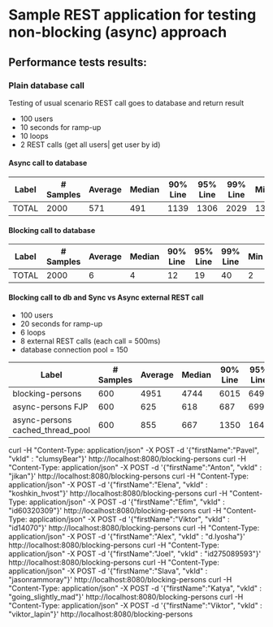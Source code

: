 # Sample REST application for testing non-blocking (async) approach

## Performance tests results:

### Plain database call
Testing of usual scenario REST call goes to database and return result

+ 100 users
+ 10 seconds for ramp-up
+ 10 loops
+ 2 REST calls (get all users| get user by id)

#### Async call to database

|Label|# Samples|Average|Median|90% Line|95% Line|99% Line|Min|Max|Error %|Throughput|KB/sec|
|---|---|---|---|---|---|---|---|---|---|---|---|
|TOTAL|2000|571|491|1139|1306|2029|13|2902|0.00%|100.8|23.9|

#### Blocking call to database

|Label|# Samples|Average|Median|90% Line|95% Line|99% Line|Min|Max|Error %|Throughput|KB/sec|
|---|---|---|---|---|---|---|---|---|---|---|---|
|TOTAL|2000|6|4|12|19|40|2|134|0.00%|193.8|45.9|


#### Blocking call to db and Sync vs Async external REST call

+ 100 users
+ 20 seconds for ramp-up
+ 6 loops
+ 8 external REST calls (each call = 500ms)
+ database connection pool = 150

|Label|# Samples|Average|Median|90% Line|95% Line|99% Line|Min|Max|Error %|Throughput|KB/sec|
|---|---|---|---|---|---|---|---|---|---|---|---|
|blocking-persons|600|4951|4744|6015|6494|7119|4079|7342|0.00%|6.5|12.0|
|async-persons FJP|600|625|618|687|699|727|539|836|0.00%|7.9|14.5|
|async-persons cached_thread_pool|600|855|667|1350|1643|2372|547|13134|0.00%|7.0|12.8|



curl -H "Content-Type: application/json" -X POST -d '{"firstName":"Pavel", "vkId" : "clumsyBear"}' http://localhost:8080/blocking-persons
curl -H "Content-Type: application/json" -X POST -d '{"firstName":"Anton", "vkId" : "jikan"}' http://localhost:8080/blocking-persons
curl -H "Content-Type: application/json" -X POST -d '{"firstName":"Elena", "vkId" : "koshkin_hvost"}' http://localhost:8080/blocking-persons
curl -H "Content-Type: application/json" -X POST -d '{"firstName":"Efim", "vkId" : "id60320309"}' http://localhost:8080/blocking-persons
curl -H "Content-Type: application/json" -X POST -d '{"firstName":"Viktor", "vkId" : "id14070"}' http://localhost:8080/blocking-persons
curl -H "Content-Type: application/json" -X POST -d '{"firstName":"Alex", "vkId" : "d.lyosha"}' http://localhost:8080/blocking-persons
curl -H "Content-Type: application/json" -X POST -d '{"firstName":"Joel", "vkId" : "id275089593"}' http://localhost:8080/blocking-persons
curl -H "Content-Type: application/json" -X POST -d '{"firstName":"Slava", "vkId" : "jasonrammoray"}' http://localhost:8080/blocking-persons
curl -H "Content-Type: application/json" -X POST -d '{"firstName":"Katya", "vkId" : "going_slightly_mad"}' http://localhost:8080/blocking-persons
curl -H "Content-Type: application/json" -X POST -d '{"firstName":"Viktor", "vkId" : "viktor_lapin"}' http://localhost:8080/blocking-persons
